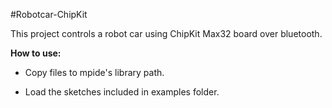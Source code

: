 #Robotcar-ChipKit

This project controls a robot car using ChipKit Max32 board over bluetooth.

**How to use:**

* Copy files to mpide's library path.

* Load the sketches included in examples folder.
